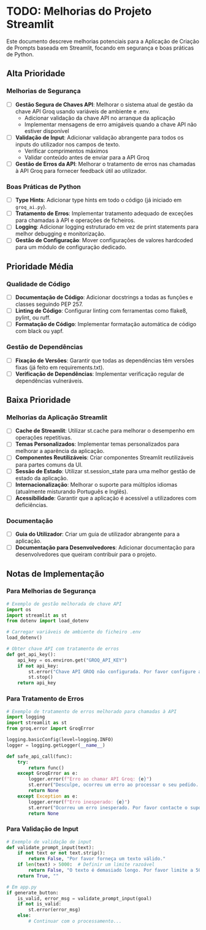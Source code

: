 # TODO: Melhorias do Projeto Streamlit

Este documento descreve melhorias potenciais para a Aplicação de Criação de Prompts baseada em Streamlit, focando em segurança e boas práticas de Python.

## Alta Prioridade

### Melhorias de Segurança

- [ ] **Gestão Segura de Chaves API**: Melhorar o sistema atual de gestão da chave API Groq usando variáveis de ambiente e .env.
  - Adicionar validação da chave API no arranque da aplicação
  - Implementar mensagens de erro amigáveis quando a chave API não estiver disponível
- [ ] **Validação de Input**: Adicionar validação abrangente para todos os inputs do utilizador nos campos de texto.
  - Verificar comprimentos máximos
  - Validar conteúdo antes de enviar para a API Groq
- [ ] **Gestão de Erros da API**: Melhorar o tratamento de erros nas chamadas à API Groq para fornecer feedback útil ao utilizador.

### Boas Práticas de Python

- [ ] **Type Hints**: Adicionar type hints em todo o código (já iniciado em `groq_ai.py`).
- [ ] **Tratamento de Erros**: Implementar tratamento adequado de exceções para chamadas à API e operações de ficheiros.
- [ ] **Logging**: Adicionar logging estruturado em vez de print statements para melhor debugging e monitorização.
- [ ] **Gestão de Configuração**: Mover configurações de valores hardcoded para um módulo de configuração dedicado.

## Prioridade Média

### Qualidade de Código

- [ ] **Documentação de Código**: Adicionar docstrings a todas as funções e classes seguindo PEP 257.
- [ ] **Linting de Código**: Configurar linting com ferramentas como flake8, pylint, ou ruff.
- [ ] **Formatação de Código**: Implementar formatação automática de código com black ou yapf.

### Gestão de Dependências

- [ ] **Fixação de Versões**: Garantir que todas as dependências têm versões fixas (já feito em requirements.txt).
- [ ] **Verificação de Dependências**: Implementar verificação regular de dependências vulneráveis.

## Baixa Prioridade

### Melhorias da Aplicação Streamlit

- [ ] **Cache de Streamlit**: Utilizar st.cache para melhorar o desempenho em operações repetitivas.
- [ ] **Temas Personalizados**: Implementar temas personalizados para melhorar a aparência da aplicação.
- [ ] **Componentes Reutilizáveis**: Criar componentes Streamlit reutilizáveis para partes comuns da UI.
- [ ] **Sessão de Estado**: Utilizar st.session_state para uma melhor gestão de estado da aplicação.
- [ ] **Internacionalização**: Melhorar o suporte para múltiplos idiomas (atualmente misturando Português e Inglês).
- [ ] **Acessibilidade**: Garantir que a aplicação é acessível a utilizadores com deficiências.

### Documentação

- [ ] **Guia do Utilizador**: Criar um guia de utilizador abrangente para a aplicação.
- [ ] **Documentação para Desenvolvedores**: Adicionar documentação para desenvolvedores que queiram contribuir para o projeto.

## Notas de Implementação

### Para Melhorias de Segurança

```python
# Exemplo de gestão melhorada de chave API
import os
import streamlit as st
from dotenv import load_dotenv

# Carregar variáveis de ambiente do ficheiro .env
load_dotenv()

# Obter chave API com tratamento de erros
def get_api_key():
    api_key = os.environ.get("GROQ_API_KEY")
    if not api_key:
        st.error("Chave API GROQ não configurada. Por favor configure a variável de ambiente GROQ_API_KEY.")
        st.stop()
    return api_key
```

### Para Tratamento de Erros

```python
# Exemplo de tratamento de erros melhorado para chamadas à API
import logging
import streamlit as st
from groq.error import GroqError

logging.basicConfig(level=logging.INFO)
logger = logging.getLogger(__name__)

def safe_api_call(func):
    try:
        return func()
    except GroqError as e:
        logger.error(f"Erro ao chamar API Groq: {e}")
        st.error("Desculpe, ocorreu um erro ao processar o seu pedido. Por favor tente novamente mais tarde.")
        return None
    except Exception as e:
        logger.error(f"Erro inesperado: {e}")
        st.error("Ocorreu um erro inesperado. Por favor contacte o suporte.")
        return None
```

### Para Validação de Input

```python
# Exemplo de validação de input
def validate_prompt_input(text):
    if not text or not text.strip():
        return False, "Por favor forneça um texto válido."
    if len(text) > 5000:  # Definir um limite razoável
        return False, "O texto é demasiado longo. Por favor limite a 5000 caracteres."
    return True, ""

# Em app.py
if generate_button:
    is_valid, error_msg = validate_prompt_input(goal)
    if not is_valid:
        st.error(error_msg)
    else:
        # Continuar com o processamento...
```